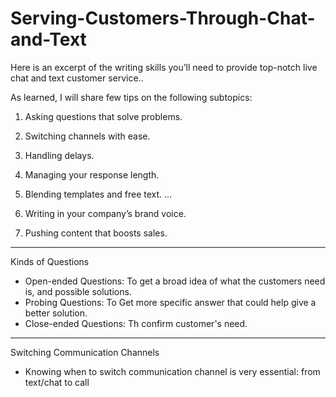 # Serving-Customers-Through-Chat-and-Text
Here is an excerpt of the writing skills you’ll need to provide top-notch live chat and text customer service..

As learned, I will share few tips on the following subtopics:
1. Asking questions that solve problems.

2. Switching channels with ease.

3. Handling delays.

4. Managing your response length.

5. Blending templates and free text.
...
6. Writing in your company’s brand voice.

7. Pushing content that boosts sales.

---
Kinds of Questions
- Open-ended Questions: To get a broad idea of what the customers need is, and possible solutions.
- Probing Questions: To Get more specific answer that could help give a better solution.
- Close-ended Questions: Th confirm customer's need.

--- 
Switching Communication Channels
- Knowing when to switch communication channel is very essential: from text/chat to call
